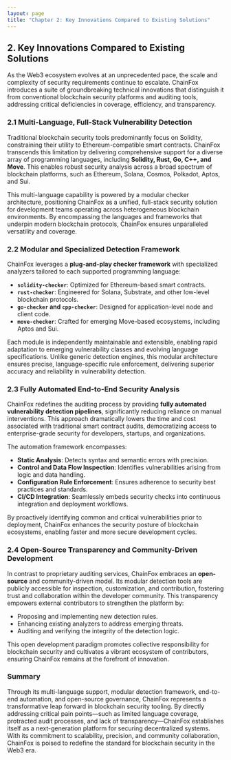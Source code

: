 ```yaml
---
layout: page
title: "Chapter 2: Key Innovations Compared to Existing Solutions"
---
```


## 2. Key Innovations Compared to Existing Solutions

As the Web3 ecosystem evolves at an unprecedented pace, the scale and complexity of security requirements continue to escalate. ChainFox introduces a suite of groundbreaking technical innovations that distinguish it from conventional blockchain security platforms and auditing tools, addressing critical deficiencies in coverage, efficiency, and transparency.

### 2.1 Multi-Language, Full-Stack Vulnerability Detection

Traditional blockchain security tools predominantly focus on Solidity, constraining their utility to Ethereum-compatible smart contracts. ChainFox transcends this limitation by delivering comprehensive support for a diverse array of programming languages, including **Solidity, Rust, Go, C++, and Move**. This enables robust security analysis across a broad spectrum of blockchain platforms, such as Ethereum, Solana, Cosmos, Polkadot, Aptos, and Sui.

This multi-language capability is powered by a modular checker architecture, positioning ChainFox as a unified, full-stack security solution for development teams operating across heterogeneous blockchain environments. By encompassing the languages and frameworks that underpin modern blockchain protocols, ChainFox ensures unparalleled versatility and coverage.

### 2.2 Modular and Specialized Detection Framework

ChainFox leverages a **plug-and-play checker framework** with specialized analyzers tailored to each supported programming language:

- **`solidity-checker`**: Optimized for Ethereum-based smart contracts.
- **`rust-checker`**: Engineered for Solana, Substrate, and other low-level blockchain protocols.
- **`go-checker` and `cpp-checker`**: Designed for application-level node and client code.
- **`move-checker`**: Crafted for emerging Move-based ecosystems, including Aptos and Sui.

Each module is independently maintainable and extensible, enabling rapid adaptation to emerging vulnerability classes and evolving language specifications. Unlike generic detection engines, this modular architecture ensures precise, language-specific rule enforcement, delivering superior accuracy and reliability in vulnerability detection.

### 2.3 Fully Automated End-to-End Security Analysis

ChainFox redefines the auditing process by providing **fully automated vulnerability detection pipelines**, significantly reducing reliance on manual interventions. This approach dramatically lowers the time and cost associated with traditional smart contract audits, democratizing access to enterprise-grade security for developers, startups, and organizations.

The automation framework encompasses:

- **Static Analysis**: Detects syntax and semantic errors with precision.
- **Control and Data Flow Inspection**: Identifies vulnerabilities arising from logic and data handling.
- **Configuration Rule Enforcement**: Ensures adherence to security best practices and standards.
- **CI/CD Integration**: Seamlessly embeds security checks into continuous integration and deployment workflows.

By proactively identifying common and critical vulnerabilities prior to deployment, ChainFox enhances the security posture of blockchain ecosystems, enabling faster and more secure development cycles.

### 2.4 Open-Source Transparency and Community-Driven Development

In contrast to proprietary auditing services, ChainFox embraces an **open-source** and community-driven model. Its modular detection tools are publicly accessible for inspection, customization, and contribution, fostering trust and collaboration within the developer community. This transparency empowers external contributors to strengthen the platform by:

- Proposing and implementing new detection rules.
- Enhancing existing analyzers to address emerging threats.
- Auditing and verifying the integrity of the detection logic.

This open development paradigm promotes collective responsibility for blockchain security and cultivates a vibrant ecosystem of contributors, ensuring ChainFox remains at the forefront of innovation.

### Summary

Through its multi-language support, modular detection framework, end-to-end automation, and open-source governance, ChainFox represents a transformative leap forward in blockchain security tooling. By directly addressing critical pain points—such as limited language coverage, protracted audit processes, and lack of transparency—ChainFox establishes itself as a next-generation platform for securing decentralized systems. With its commitment to scalability, precision, and community collaboration, ChainFox is poised to redefine the standard for blockchain security in the Web3 era.